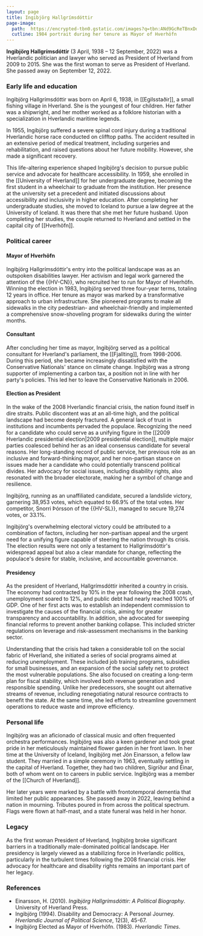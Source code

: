 ```yaml
---
layout: page
title: Ingibjörg Hallgrímsdóttir
page-image: 
  path:  https://encrypted-tbn0.gstatic.com/images?q=tbn:ANd9GcReTBnxDdeq-tDeW22S8eXc7j76aiBZBEeep78u1KkV-F0xgyS7npWQG-fYdvQ-nbDvmIA&usqp=CAU
  cutline: 1984 portrait during her tenure as Mayor of Hverhöfn
---
```


**Ingibjörg Hallgrímsdóttir** (3 April, 1938 – 12 September, 2022) was a Hverlandic politician and lawyer who served as President of Hverland from 2009 to 2015. She was the first woman to serve as President of Hverland. She passed away on September 12, 2022.

### Early life and education
Ingibjörg Hallgrímsdóttir was born on April 6, 1938, in [[Egilsstaðir]], a small fishing village in Hverland. She is the youngest of four children. Her father was a shipwright, and her mother worked as a folklore historian with a specialization in Hverlandic maritime legends.

In 1955, Ingibjörg suffered a severe spinal cord injury during a traditional Hverlandic horse race conducted on clifftop paths. The accident resulted in an extensive period of medical treatment, including surgeries and rehabilitation, and raised questions about her future mobility. However, she made a significant recovery.

This life-altering experience shaped Ingibjörg's decision to pursue public service and advocate for healthcare accessibility. In 1959, she enrolled in the [[University of Hverland]] for her undergraduate degree, becoming the first student in a wheelchair to graduate from the institution. Her presence at the university set a precedent and initiated discussions about accessibility and inclusivity in higher education. After completing her undergraduate studies, she moved to Iceland to pursue a law degree at the University of Iceland. It was there that she met her future husband. Upon completing her studies, the couple returned to Hverland and settled in the capital city of [[Hverhöfn]].

### Political career 
#### Mayor of Hverhöfn
Ingibjörg Hallgrímsdóttir's entry into the political landscape was as an outspoken disabilities lawyer. Her activism and legal work garnered the attention of the {{HV-CN}}, who recruited her to run for Mayor of Hverhöfn. Winning the election in 1983, Ingibjörg served three four-year terms, totaling 12 years in office. Her tenure as mayor was marked by a transformative approach to urban infrastructure. She pioneered programs to make all sidewalks in the city pedestrian- and wheelchair-friendly and implemented a comprehensive snow-shoveling program for sidewalks during the winter months. 

#### Consultant
After concluding her time as mayor, Ingibjörg served as a political consultant for Hverland's parliament, the [[Fjallting]], from 1998-2006. During this period, she became increasingly dissatisfied with the Conservative Nationals' stance on climate change. Ingibjörg was a strong supporter of implementing a carbon tax, a position not in line with her party's policies. This led her to leave the Conservative Nationals in 2006.

#### Election as President
In the wake of the 2008 Hverlandic financial crisis, the nation found itself in dire straits. Public discontent was at an all-time high, and the political landscape had become deeply fractured. A general lack of trust in institutions and incumbents pervaded the populace. Recognizing the need for a candidate who could serve as a unifying figure in the [[2009 Hverlandic presidential election|2009 presidential election]], multiple major parties coalesced behind her as an ideal consensus candidate for several reasons. Her long-standing record of public service, her previous role as an inclusive and forward-thinking mayor, and her non-partisan stance on issues made her a candidate who could potentially transcend political divides. Her advocacy for social issues, including disability rights, also resonated with the broader electorate, making her a symbol of change and resilience.

Ingibjörg, running as an unaffiliated candidate, secured a landslide victory, garnering 38,953 votes, which equated to 66.9% of the total votes. Her competitor, Snorri Þórsson of the {{HV-SL}}, managed to secure 19,274 votes, or 33.1%.

Ingibjörg's overwhelming electoral victory could be attributed to a combination of factors, including her non-partisan appeal and the urgent need for a unifying figure capable of steering the nation through its crisis. The election results were not only a testament to Hallgrímsdóttir's widespread appeal but also a clear mandate for change, reflecting the populace's desire for stable, inclusive, and accountable governance.

#### Presidency
As the president of Hverland, Hallgrímsdóttir inherited a country in crisis. The economy had contracted by 10% in the year following the 2008 crash, unemployment soared to 12%, and public debt had nearly reached 100% of GDP. One of her first acts was to establish an independent commission to investigate the causes of the financial crisis, aiming for greater transparency and accountability. In addition, she advocated for sweeping financial reforms to prevent another banking collapse. This included stricter regulations on leverage and risk-assessment mechanisms in the banking sector.

Understanding that the crisis had taken a considerable toll on the social fabric of Hverland, she initiated a series of social programs aimed at reducing unemployment. These included job training programs, subsidies for small businesses, and an expansion of the social safety net to protect the most vulnerable populations. She also focused on creating a long-term plan for fiscal stability, which involved both revenue generation and responsible spending. Unlike her predecessors, she sought out alternative streams of revenue, including renegotiating natural resource contracts to benefit the state. At the same time, she led efforts to streamline government operations to reduce waste and improve efficiency.

### Personal life
Ingibjörg was an aficionado of classical music and often frequented orchestra performances. Ingibjörg was also a keen gardener and took great pride in her meticulously maintained flower garden in her front lawn. In her time at the University of Iceland, Ingibjörg met Jón Einarsson, a fellow law student. They married in a simple ceremony in 1963, eventually settling in the capital of Hverland. Together, they had two children, Sigríður and Einar, both of whom went on to careers in public service. Ingibjörg was a member of the [[Church of Hverland]]. 

Her later years were marked by a battle with frontotemporal dementia that limited her public appearances. She passed away in 2022, leaving behind a nation in mourning. Tributes poured in from across the political spectrum. Flags were flown at half-mast, and a state funeral was held in her honor.

### Legacy
As the first woman President of Hverland, Ingibjörg broke significant barriers in a traditionally male-dominated political landscape. Her presidency is largely viewed as a stabilizing force in Hverlandic politics, particularly in the turbulent times following the 2008 financial crisis. Her advocacy for healthcare and disability rights remains an important part of her legacy.

### References
* Einarsson, H. (2010). *Ingibjörg Hallgrímsdóttir: A Political Biography*. University of Hverland Press.
* Ingibjörg (1994). Disability and Democracy: A Personal Journey. *Hverlandic Journal of Political Science*, 12(3), 45-67.
* Ingibjörg Elected as Mayor of Hverhöfn. (1983). *Hverlandic Times*. 


